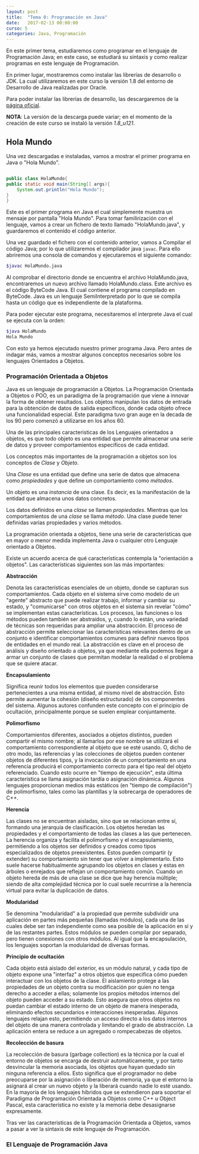 ```yaml
---
layout: post
title:  "Tema 0: Programación en Java"
date:   2017-02-13 00:00:00
curso: 5
categories: Java, Programación
---
```


En este primer tema, estudiaremos como programar en el lenguaje de Programación Java; en este caso, se estudiará su sintaxis y como realizar programas en este lenguaje de Programación.

En primer lugar, mostraremos como instalar las librerías de desarrollo o JDK. La cual utilizaremos en este curso la versión 1.8 del entorno de Desarrollo de Java realizadas por Oracle.

Para poder instalar las librerías de desarrollo, las descargaremos de la [página oficial](http://www.oracle.com/technetwork/java/javase/downloads/jdk8-downloads-2133151.html).

**NOTA**: La versión de la descarga puede variar; en el momento de la creación de este curso se instaló la versión _1.8_u121_.

## Hola Mundo

Una vez descargadas e instaladas, vamos a mostrar el primer programa en Java o "Hola Mundo".

```java

public class HolaMundo{
public static void main(String[] args){
    System.out.println("Hola Mundo");
}
}
```

Este es el primer programa en Java el cual simplemente muestra un mensaje por pantalla "Hola Mundo". Para tomar familirización con el lenguaje, vamos a crear un fichero de texto llamado "HolaMundo.java", y guardaremos el contenido el código anterior.

Una vez guardado el fichero con el contenido anterior, vamos a Compilar el código Java; por lo que utilizaremos el compilador java ```javac```. Para ello abriremos una consola de comandos y ejecutaremos el siguiente comando:

```bash
$javac HolaMundo.java
```

Al comprobar el directorio donde se encuentra el archivo HolaMundo.java, encontraremos un nuevo archivo llamado HolaMundo.class. Este archivo es el código ByteCode Java. El cual contiene el programa compilado en ByteCode. Java es un lenguaje SemiInterpretado por lo que se compila hasta un código que es independiente de la plataforma.

Para poder ejecutar este programa, necesitaremos el interprete Java el cual se ejecuta con la orden:

```bash
$java HolaMundo
Hola Mundo
```

Con esto ya hemos ejecutado nuestro primer programa Java. Pero antes de indagar más, vamos a mostrar algunos conceptos necesarios sobre los lenguajes Orientados a Objetos.

### Programación Orientada a Objetos

Java es un lenguaje de programación a Objetos. La Programación Orientada a Objetos o POO, es un paradigma de la programación que viene a innovar la forma de obtener resultados. Los objetos manipulan los datos de entrada para la obtención de datos de salida específicos, donde cada objeto ofrece una funcionalidad especial. Este paradigma tuvo gran auge en la decada de los 90 pero comenzó a utilizarse en los años 60.

Una de las principales caracteristicas de los Lenguajes orientados a objetos, es que todo objeto es una entidad que permite almacenar una serie de datos y proveer comportamientos especificos de cada entidad.

Los conceptos más importantes de la programación a objetos son los conceptos de _Clase_ y _Objeto_.

Una _Clase_ es una entidad que define una serie de datos que almacena como _propiedades_ y que define un comportamiento como _métodos_.

Un objeto es una _instancia_ de una clase. Es decir, es la manifestación de la entidad que almacena unos datos concretos.

Los datos definidos en una _clase_ se llaman _propiedades_. Mientras que los comportamientos de una _clase_ se llama _método_. Una clase puede tener definidas varias propiedades y varios métodos.

La programación orientada a objetos, tiene una serie de caracteristicas que en mayor o menor medida implementa Java o cualquier otro Lenguaje orientado a Objetos.

Existe un acuerdo acerca de qué características contempla la "orientación a objetos". Las características siguientes son las más importantes:

**Abstracción**

Denota las características esenciales de un objeto, donde se capturan sus comportamientos. Cada objeto en el sistema sirve como modelo de un "agente" abstracto que puede realizar trabajo, informar y cambiar su estado, y "comunicarse" con otros objetos en el sistema sin revelar "cómo" se implementan estas características. Los procesos, las funciones o los métodos pueden también ser abstraídos, y, cuando lo están, una variedad de técnicas son requeridas para ampliar una abstracción. El proceso de abstracción permite seleccionar las características relevantes dentro de un conjunto e identificar comportamientos comunes para definir nuevos tipos de entidades en el mundo real. La abstracción es clave en el proceso de análisis y diseño orientado a objetos, ya que mediante ella podemos llegar a armar un conjunto de clases que permitan modelar la realidad o el problema que se quiere atacar.

**Encapsulamiento**

Significa reunir todos los elementos que pueden considerarse pertenecientes a una misma entidad, al mismo nivel de abstracción. Esto permite aumentar la cohesión (diseño estructurado) de los componentes del sistema. Algunos autores confunden este concepto con el principio de ocultación, principalmente porque se suelen emplear conjuntamente.

**Polimorfismo**

Comportamientos diferentes, asociados a objetos distintos, pueden compartir el mismo nombre; al llamarlos por ese nombre se utilizará el comportamiento correspondiente al objeto que se esté usando. O, dicho de otro modo, las referencias y las colecciones de objetos pueden contener objetos de diferentes tipos, y la invocación de un comportamiento en una referencia producirá el comportamiento correcto para el tipo real del objeto referenciado. Cuando esto ocurre en "tiempo de ejecución", esta última característica se llama asignación tardía o asignación dinámica. Algunos lenguajes proporcionan medios más estáticos (en "tiempo de compilación") de polimorfismo, tales como las plantillas y la sobrecarga de operadores de C++.

**Herencia**

Las clases no se encuentran aisladas, sino que se relacionan entre sí, formando una jerarquía de clasificación. Los objetos heredan las propiedades y el comportamiento de todas las clases a las que pertenecen. La herencia organiza y facilita el polimorfismo y el encapsulamiento, permitiendo a los objetos ser definidos y creados como tipos especializados de objetos preexistentes. Estos pueden compartir (y extender) su comportamiento sin tener que volver a implementarlo. Esto suele hacerse habitualmente agrupando los objetos en clases y estas en árboles o enrejados que reflejan un comportamiento común. Cuando un objeto hereda de más de una clase se dice que hay herencia múltiple; siendo de alta complejidad técnica por lo cual suele recurrirse a la herencia virtual para evitar la duplicación de datos.

**Modularidad**

Se denomina "modularidad" a la propiedad que permite subdividir una aplicación en partes más pequeñas (llamadas módulos), cada una de las cuales debe ser tan independiente como sea posible de la aplicación en sí y de las restantes partes. Estos módulos se pueden compilar por separado, pero tienen conexiones con otros módulos. Al igual que la encapsulación, los lenguajes soportan la modularidad de diversas formas.

**Principio de ocultación**

Cada objeto está aislado del exterior, es un módulo natural, y cada tipo de objeto expone una "interfaz" a otros objetos que especifica cómo pueden interactuar con los objetos de la clase. El aislamiento protege a las propiedades de un objeto contra su modificación por quien no tenga derecho a acceder a ellas; solamente los propios métodos internos del objeto pueden acceder a su estado. Esto asegura que otros objetos no puedan cambiar el estado interno de un objeto de manera inesperada, eliminando efectos secundarios e interacciones inesperadas. Algunos lenguajes relajan esto, permitiendo un acceso directo a los datos internos del objeto de una manera controlada y limitando el grado de abstracción. La aplicación entera se reduce a un agregado o rompecabezas de objetos.

**Recolección de basura**

La recolección de basura (garbage collection) es la técnica por la cual el entorno de objetos se encarga de destruir automáticamente, y por tanto desvincular la memoria asociada, los objetos que hayan quedado sin ninguna referencia a ellos. Esto significa que el programador no debe preocuparse por la asignación o liberación de memoria, ya que el entorno la asignará al crear un nuevo objeto y la liberará cuando nadie lo esté usando. En la mayoría de los lenguajes híbridos que se extendieron para soportar el Paradigma de Programación Orientada a Objetos como C++ u Object Pascal, esta característica no existe y la memoria debe desasignarse expresamente.

Tras ver las caracteristicas de la Programación Orientada a Objetos, vamos a pasar a ver la sintaxis de este lenguaje de Programación.

### El Lenguaje de Programación Java